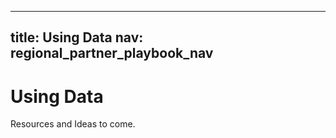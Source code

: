 <meta name="robots" content="noindex">

---
title: Using Data
nav: regional_partner_playbook_nav
---

# Using Data

Resources and Ideas to come. 